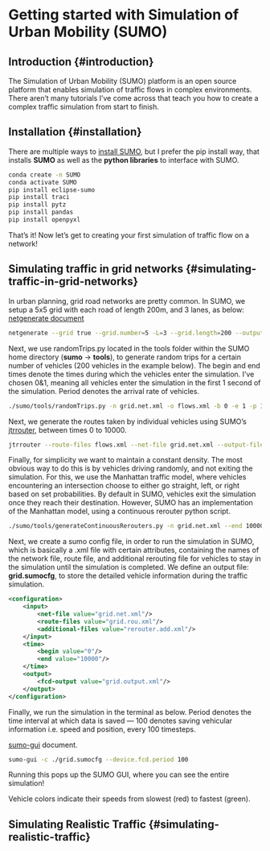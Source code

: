 # Getting started with Simulation of Urban Mobility (SUMO)


## Introduction {#introduction}

The Simulation of Urban Mobility (SUMO) platform is an open source platform that enables simulation of traffic flows in complex environments. There aren’t many tutorials I’ve come across that teach you how to create a complex traffic simulation from start to finish.


## Installation {#installation}

There are multiple ways to [install SUMO](https://sumo.dlr.de/docs/Downloads.php), but I prefer the pip install way, that installs **SUMO** as well as the **python libraries** to interface with SUMO.

```bash
conda create -n SUMO
conda activate SUMO
pip install eclipse-sumo
pip install traci
pip install pytz
pip install pandas
pip install openpyxl
```

That’s it! Now let’s get to creating your first simulation of traffic flow on a network!


## Simulating traffic in grid networks {#simulating-traffic-in-grid-networks}

In urban planning, grid road networks are pretty common. In SUMO, we setup a 5x5 grid with each road of length 200m, and 3 lanes, as below:
[netgenerate document](https://sumo.dlr.de/docs/netgenerate.html#usage_description)

```bash
netgenerate --grid true --grid.number=5 -L=3 --grid.length=200 --output-file=grid.net.xml
```

Next, we use randomTrips.py located in the tools folder within the SUMO home directory (**sumo** -&gt; **tools**), to generate random trips for a certain number of vehicles (200 vehicles in the example below). The begin and end times denote the times during which the vehicles enter the simulation. I’ve chosen 0&amp;1, meaning all vehicles enter the simulation in the first 1 second of the simulation. Period denotes the arrival rate of vehicles.

```bash
./sumo/tools/randomTrips.py -n grid.net.xml -o flows.xml -b 0 -e 1 -p 1 --flows 200
```

Next, we generate the routes taken by individual vehicles using SUMO’s [jtrrouter](https://sumo.dlr.de/docs/jtrrouter.html), between times 0 to 10000.

```bash
jtrrouter --route-files flows.xml --net-file grid.net.xml --output-file grid.rou.xml --begin 0 --end 10000 --accept-all-destinations true
```

Finally, for simplicity we want to maintain a constant density. The most obvious way to do this is by vehicles driving randomly, and not exiting the simulation. For this, we use the Manhattan traffic model, where vehicles encountering an intersection choose to either go straight, left, or right based on set probabilities. By default in SUMO, vehicles exit the simulation once they reach their destination. However, SUMO has an implementation of the Manhattan model, using a continuous rerouter python script.

```bash
./sumo/tools/generateContinuousRerouters.py -n grid.net.xml --end 10000 -o rerouter.add.xml
```

Next, we create a sumo config file, in order to run the simulation in SUMO, which is basically a .xml file with certain attributes, containing the names of the network file, route file, and additional rerouting file for vehicles to stay in the simulation until the simulation is completed. We define an output file: **grid.sumocfg**, to store the detailed vehicle information during the traffic simulation.

```xml
<configuration>
    <input>
        <net-file value="grid.net.xml"/>
        <route-files value="grid.rou.xml"/>
        <additional-files value="rerouter.add.xml"/>
    </input>
    <time>
        <begin value="0"/>
        <end value="10000"/>
    </time>
    <output>
        <fcd-output value="grid.output.xml"/>
    </output>
</configuration>
```

Finally, we run the simulation in the terminal as below. Period denotes the time interval at which data is saved — 100 denotes saving vehicular information i.e. speed and position, every 100 timesteps.

[sumo-gui](https://sumo.dlr.de/docs/sumo-gui.html) document.

```bash
sumo-gui -c ./grid.sumocfg --device.fcd.period 100
```

Running this pops up the SUMO GUI, where you can see the entire simulation!

Vehicle colors indicate their speeds from slowest (red) to fastest (green).


## Simulating Realistic Traffic {#simulating-realistic-traffic}

